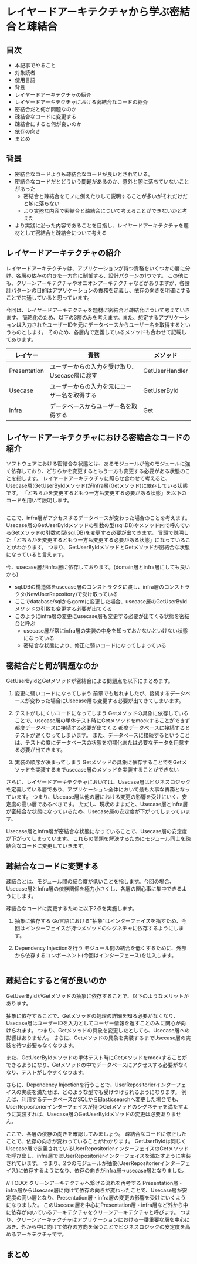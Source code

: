 # レイヤードアーキテクチャから学ぶ密結合と疎結合
## 目次
  - 本記事でやること
  - 対象読者
  - 使用言語
  - 背景
  - レイヤードアーキテクチャの紹介
  - レイヤードアーキテクチャにおける密結合なコードの紹介
  - 密結合だと何が問題なのか
  - 疎結合なコードに変更する
  - 疎結合にすると何が良いのか
  - 依存の向き
  - まとめ

## 背景
- 密結合なコードよりも疎結合なコードが良いとされている。
- 密結合なコードだとどういう問題があるのか、意外と腑に落ちていないことがあった
  - 密結合と疎結合をモノに例えたりして説明することが多いがそれだけだと腑に落ちない
  - より実務な内容で密結合と疎結合について考えることができないかと考えた
- より実践に沿った内容であることを目指し、レイヤードアーキテクチャを題材として密結合と疎結合について考える

## レイヤードアーキテクチャの紹介
レイヤードアーキテクチャは、アプリケーションが持つ責務をいくつかの層に分け、各層の依存の向きを一方向に制御する、設計パターンの1つです。
この他にも、クリーンアーキテクチャやオニオンアーキテクチャなどがありますが、各設計パターンの目的はアプリケーションの責務を定義し、依存の向きを明確にすることで共通していると思っています。

今回は、レイヤードアーキテクチャを題材に密結合と疎結合について考えていきます。
簡略化のため、以下の3層のみを考えます。また、想定するアプリケーションは入力されたユーザーIDを元にデータベースからユーザー名を取得するというものとします。
そのため、各層内で定義しているメソッドも合わせて記載してあります。


| レイヤー | 責務                     | メソッド           |
| --- |------------------------|----------------|
| Presentation | ユーザーからの入力を受け取り、Usecase層に渡す | GetUserHandler |
| Usecase | ユーザーからの入力を元にユーザー名を取得する | GetUserById    |
| Infra | データベースからユーザー名を取得する     | Get            |


## レイヤードアーキテクチャにおける密結合なコードの紹介

ソフトウェアにおける密結合な状態とは、あるモジュールが他のモジュールに強く依存しており、どちらかを変更するともう一方も変更する必要がある状態のことを指します。
レイヤードアーキテクチャに照らせ合わせて考えると、Usecase層(GetUserByIdメソッド)がInfra層(Getメソッド)に依存している状態です。
「どちらかを変更するともう一方も変更する必要がある状態」を以下のコードを用いて説明します。

```golang

```

ここで、infra層がアクセスするデータベースが変わった場合のことを考えます。
Usecase層のGetUserByIdメソッドの引数の型(sql.DB)やメソッド内で呼んでいるGetメソッドの引数の型(sql.DB)を変更する必要が出てきます。 
冒頭で説明した「どちらかを変更するともう一方も変更する必要がある状態」になっていることがわかります。
つまり、GetUserByIdメソッドとGetメソッドが密結合な状態になっていると言えます。


今、usecase層がinfra層に依存しております。(domain層とinfra層にしても良いかも)
- sql.DBの構造体をusecase層のコンストラクタに渡し、infra層のコンストラクタ(NewUserRepository)で受け取っている
- ここでdatabase/sqlからgormに変更した場合、usecase層のGetUserByIdメソッドの引数も変更する必要が出てくる
- このようにinfra層の変更にusecase層も変更する必要が出てくる状態を密結合と呼ぶ
  - usecase層が常にinfra層の実装の中身を知っておかないといけない状態になっている
  - 密結合な状態により、修正に弱いコードになってしまっている


## 密結合だと何が問題なのか
GetUserByIdとGetメソッドが密結合による問題点を以下にまとめます。

1. 変更に弱いコードになってしまう 
前章でも触れましたが、接続するデータベースが変わった場合にUsecase層も変更する必要が出てきてしまいます。

2. テストがしにくいコードになってしまう
Getメソッドの具象に依存していることで、usecase層の単体テスト時にGetメソッドをmockすることができず都度データベースに接続する必要が出てくる
都度データベースに接続するとテストが遅くなってしまいます。 
また、データベースに接続するということは、テストの度にデータベースの状態を初期化または必要なデータを用意する必要が出てきます。

3. 実装の順序が決まってしまう
Getメソッドの具象に依存することでをGetメソッドを実装するまでusecase層のメソッドを実装することができない


さらに、レイヤードアーキテクチャにおいては、Usecase層はビジネスロジックを定義している層であり、アプリケーション全体において最も大事な責務となっています。
つまり、Usecase層は他の層における変更の影響を受けにいく、安定度の高い層であるべきです。
ただし、現状のままだと、Usecase層とInfra層が密結合な状態になっているため、Usecase層の安定度が下がってしまっています。

Usecase層とInfra層が密結合な状態になっていることで、Usecase層の安定度が下がってしまっています。
これらの問題を解決するためにモジュール同士を疎結合なコードに変更していきます。

## 疎結合なコードに変更する
疎結合とは、モジュール間の結合度が低いことを指します。今回の場合、Usecase層とInfra層の依存関係を極力小さくし、各層の関心事に集中できるようにします。

疎結合なコードに変更するために以下2点を実施します。

1. 抽象に依存する
Go言語における"抽象"はインターフェイスを指すため、今回はインターフェイスが持つメソッドのシグネチャに依存するようにします。


2. Dependency Injectionを行う
モジュール間の結合を低くするために、外部から依存するコンポーネント(今回はインターフェース)を注入します。

```golang

```

## 疎結合にすると何が良いのか

GetUserByIdがGetメソッドの抽象に依存することで、以下のようなメリットがあります。

抽象に依存することで、Getメソッドの処理の詳細を知る必要がなくなり、Usecase層はユーザーIDを入力としてユーザー情報を返すことのみに関心が向けられます。
つまり、Getメソッドの具象を変更したとしても、Usecase層への影響はありません。 さらに、Getメソッドの具象を実装するまでUsecase層の実装を待つ必要もなくなります。

また、GetUserByIdメソッドの単体テスト時にGetメソッドをmockすることができるようになり、Getメソッドの中でデータベースにアクセスする必要がなくなり、テストがしやすくなります。

さらに、Dependency Injectionを行うことで、UserRepositorierインターフェイスの実装を満たせば、どのような型でも受けつけられるようになります。
例えば、利用するデータベースがSQLからElasticsearchへ変更した場合でも、UserRepositorierインターフェイスが持つGetメソッドのシグネチャを満たすように実装すれば、Usecase層のGetUserByIdメソッドの変更は必要ありません。

ここで、各層の依存の向きを確認してみましょう。
疎結合なコードに修正したことで、依存の向きが変わっていることがわかります。
GetUserByIdは同じくUsecase層で定義されているUserRepositorierインターフェイスのGetメソッドを呼び出し、infra層ではUserRepositorierインターフェイスを満たすように実装されています。
つまり、2つのモジュールが抽象(UserRepositorierインターフェイス)に依存するようになり、依存の向きがinfra層→usecase層となりました。

// TODO: クリーンアーキテクチャへ繋げる流れを再考する
Presentation層・infra層からUsecase層に向けて依存の向きが変わったことで、Usecase層が安定度の高い層となり、Presentation層・infra層の変更の影響を受けにいくようになりました。
このUsecase層を中心にPresentation層・infra層など外から中に依存が向いているアーキテクチャをクリーンアーキテクチャと呼びます。
つまり、クリーンアーキテクチャはアプリケーションにおける一番重要な層を中心におき、外から中に向けて依存の方向を保つことでビジネスロジックの安定度を高めるアーキテクチャです。


## まとめ
